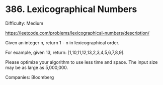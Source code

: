 # 386. Lexicographical Numbers

Difficulty: Medium

https://leetcode.com/problems/lexicographical-numbers/description/

Given an integer n, return 1 - n in lexicographical order.

For example, given 13, return: [1,10,11,12,13,2,3,4,5,6,7,8,9].

Please optimize your algorithm to use less time and space. The input size may be as large as 5,000,000.

Companies: Bloomberg
